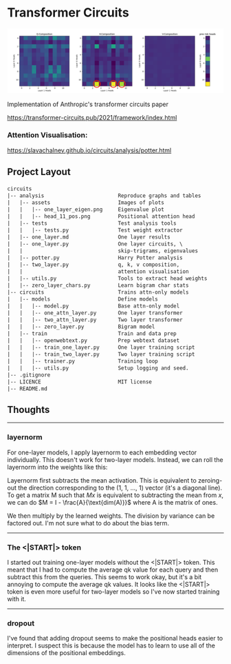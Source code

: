 # Transformer Circuits
![induction](analysis/assets/induction.png)

Implementation of Anthropic's transformer circuits paper

https://transformer-circuits.pub/2021/framework/index.html

### Attention Visualisation:
https://slavachalnev.github.io/circuits/analysis/potter.html

## Project Layout
```
circuits
|-- analysis                        Reproduce graphs and tables
|   |-- assets                      Images of plots
|   |   |-- one_layer_eigen.png     Eigenvalue plot
|   |   |-- head_11_pos.png         Positional attention head
|   |-- tests                       Test analysis tools
|   |   |-- tests.py                Test weight extractor
|   |-- one_layer.md                One layer results
|   |-- one_layer.py                One layer circuits, \
|   |                               skip-trigrams, eigenvalues
|   |-- potter.py                   Harry Potter analysis
|   |-- two_layer.py                q, k, v composition,
|   |                               attention visualisation
|   |-- utils.py                    Tools to extract head weights
|   |-- zero_layer_chars.py         Learn bigram char stats
|-- circuits                        Trains attn-only models
|   |-- models                      Define models
|   |   |-- model.py                Base attn-only model
|   |   |-- one_attn_layer.py       One layer transformer
|   |   |-- two_attn_layer.py       Two layer transformer
|   |   |-- zero_layer.py           Bigram model
|   |-- train                       Train and data prep
|   |   |-- openwebtext.py          Prep webtext dataset
|   |   |-- train_one_layer.py      One layer training script
|   |   |-- train_two_layer.py      Two layer training script
|   |   |-- trainer.py              Training loop
|   |   |-- utils.py                Setup logging and seed.
|-- .gitignore                      
|-- LICENCE                         MIT license
|-- README.md

```

## Thoughts

---
### layernorm
For one-layer models, I apply layernorm to each embedding vector individually. This doesn't work for two-layer models. Instead, we can roll the layernorm into the weights like this:

Layernorm first subtracts the mean activation. This is equivalent to zeroing-out the direction corresponding to the (1, 1, ..., 1) vector (it's a diagonal line). To get a matrix M such that $Mx$ is equivalent to subtracting the mean from $x$, we can do $M = I - \frac{A}{\text{dim(A)}}$ where A is the matrix of ones.

We then multiply by the learned weights. The division by variance can be factored out. I'm not sure what to do about the bias term.

---
### The <|START|> token
I started out training one-layer models without the <|START|> token. This meant that I had to compute the average qk value for each query and then subtract this from the queries. This seems to work okay, but it's a bit annoying to compute the average qk values. It looks like the <|START|> token is even more useful for two-layer models so I've now started training with it.

---
### dropout
I've found that adding dropout seems to make the positional heads easier to interpret. I suspect this is because the model has to learn to use all of the dimensions of the positional embeddings.
